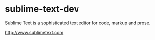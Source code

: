sublime-text-dev
=============

Sublime Text is a sophisticated text editor for code, markup and prose.

http://www.sublimetext.com
